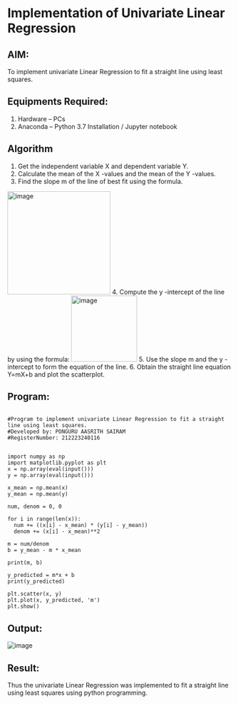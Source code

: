 # Implementation of Univariate Linear Regression
## AIM:
To implement univariate Linear Regression to fit a straight line using least squares.

## Equipments Required:
1. Hardware – PCs
2. Anaconda – Python 3.7 Installation / Jupyter notebook

## Algorithm
1. Get the independent variable X and dependent variable Y.
2. Calculate the mean of the X -values and the mean of the Y -values.
3. Find the slope m of the line of best fit using the formula. 
<img width="231" alt="image" src="https://user-images.githubusercontent.com/93026020/192078527-b3b5ee3e-992f-46c4-865b-3b7ce4ac54ad.png">
4. Compute the y -intercept of the line by using the formula:
<img width="148" alt="image" src="https://user-images.githubusercontent.com/93026020/192078545-79d70b90-7e9d-4b85-9f8b-9d7548a4c5a4.png">
5. Use the slope m and the y -intercept to form the equation of the line.
6. Obtain the straight line equation Y=mX+b and plot the scatterplot.

## Program:
```

#Program to implement univariate Linear Regression to fit a straight line using least squares.
#Developed by: PONGURU AASRITH SAIRAM
#RegisterNumber: 212223240116


import numpy as np
import matplotlib.pyplot as plt
x = np.array(eval(input()))
y = np.array(eval(input()))

x_mean = np.mean(x)
y_mean = np.mean(y)

num, denom = 0, 0

for i in range(len(x)):
  num += ((x[i] - x_mean) * (y[i] - y_mean))
  denom += (x[i] - x_mean)**2

m = num/denom
b = y_mean - m * x_mean 

print(m, b)

y_predicted = m*x + b
print(y_predicted)

plt.scatter(x, y)
plt.plot(x, y_predicted, 'm')
plt.show()
```

## Output:

![image](https://github.com/AasrithSairam/Find-the-best-fit-line-using-Least-Squares-Method/assets/139331438/e2448679-7ac0-427b-8f40-0e3806f9d10b)



## Result:
Thus the univariate Linear Regression was implemented to fit a straight line using least squares using python programming.
